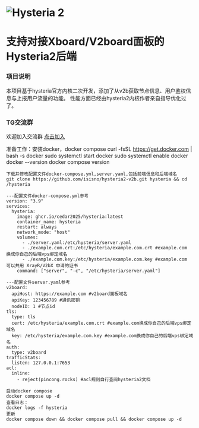 # ![Hysteria 2](logo.svg)

# 支持对接Xboard/V2board面板的Hysteria2后端

### 项目说明
本项目基于hysteria官方内核二次开发，添加了从v2b获取节点信息、用户鉴权信息与上报用户流量的功能。
性能方面已经由hysteria2内核作者亲自指导优化过了。

### TG交流群
欢迎加入交流群 [点击加入](https://t.me/+DcRt8AB2VbI2Yzc1)

准备工作：安装docker，docker compose
curl -fsSL https://get.docker.com | bash -s docker
sudo systemctl start docker
sudo systemctl enable docker
docker --version
docker compose version
```
下载并修改配置文件docker-compose.yml,server.yaml,包括前端信息和后端域名
git clone https://github.com/isisno/hysteria2-v2b.git hysteria && cd /hysteria

---配置文件docker-compose.yml参考
version: "3.9"
services:
  hysteria:
    image: ghcr.io/cedar2025/hysteria:latest
    container_name: hysteria
    restart: always
    network_mode: "host"
    volumes:
      - ./server.yaml:/etc/hysteria/server.yaml
      - ./example.com.crt:/etc/hysteria/example.com.crt #example.com 换成你自己的后端vps绑定域名
      - ./example.com.key:/etc/hysteria/example.com.key #example.com 可以共用 XrayR/V2bX 申请的证书
    command: ["server", "-c", "/etc/hysteria/server.yaml"]

---配置文件server.yaml参考
v2board:
  apiHost: https://example.com #v2board面板域名
  apiKey: 123456789 #通讯密钥
  nodeID: 1 #节点id
tls:
  type: tls
  cert: /etc/hysteria/example.com.crt #example.com换成你自己的后端vps绑定域名
  key: /etc/hysteria/example.com.key #example.com换成你自己的后端vps绑定域名
auth:
  type: v2board
trafficStats:
  listen: 127.0.0.1:7653
acl: 
  inline: 
    - reject(pincong.rocks) #acl规则自行查阅hysteria2文档

启动docker compose
docker compose up -d
查看日志：
docker logs -f hysteria
更新
docker compose down && docker compose pull && docker compose up -d
